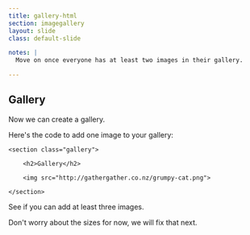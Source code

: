 ```yaml
---
title: gallery-html
section: imagegallery
layout: slide
class: default-slide

notes: |
  Move on once everyone has at least two images in their gallery.

---
```


## Gallery

Now we can create a gallery.

Here's the code to add one image to your gallery:

	<section class="gallery">

		<h2>Gallery</h2>

		<img src="http://gathergather.co.nz/grumpy-cat.png">

	</section>

See if you can add at least three images.

Don't worry about the sizes for now, we will fix that next.

